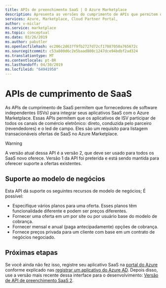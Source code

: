 ```yaml
---
title: APIs de preenchimento SaaS | O Azure Marketplace
description: Apresenta as versões do cumprimento de APIs que permitem que você integre seu SaaS oferece com o Azure Marketplace.
services: Azure, Marketplace, Cloud Partner Portal,
author: v-miclar
ms.service: marketplace
ms.topic: conceptual
ms.date: 03/26/2019
ms.author: pabutler
ms.openlocfilehash: ec206c2d637f9fb2727d72cf17087050a765672c
ms.sourcegitcommit: c53a800d6c2e5baad800c1247dce94bdbf2ad324
ms.translationtype: MT
ms.contentlocale: pt-BR
ms.lasthandoff: 04/30/2019
ms.locfileid: "64941958"
---
```

# <a name="saas-fulfillment-apis"></a>APIs de cumprimento de SaaS

As APIs de cumprimento de SaaS permitem que fornecedores de software independentes (ISVs) para integrar seus aplicativos SaaS com o Azure Marketplace. Essas APIs permitem que os aplicativos de ISV participar de todos os canais de comércio eletrônico: direto, conduzida pelo parceiro (revendedores) e o led de campo.  Eles são um requisito para listagem transacionáveis ofertas de SaaS no Azure Marketplace.

> [!WARNING]
> A versão atual dessa API é a versão 2, que deve ser usado para todos os SaaS novo oferece.  Versão 1 da API foi preterida e está sendo mantida para oferecer suporte a ofertas existentes.


## <a name="business-model-support"></a>Suporte ao modelo de negócios

Esta API dá suporte os seguintes recursos de modelo de negócios; É possível:

* Especifique vários planos para uma oferta. Esses planos têm funcionalidade diferente e podem ser preços diferentes.
* Fornecer uma oferta em um por site ou por usuário base do modelo de cobrança.
* Fornecer mensal e anual (paga antecipadamente) opções de cobrança.
* Fornece preços privada para um cliente com base em um contrato de negócios negociado.


## <a name="next-steps"></a>Próximas etapas

Se você ainda não fez isso, registre seu aplicativo SaaS na [portal do Azure](https://ms.portal.azure.com) conforme explicado nas [registrar um aplicativo do Azure AD](./cpp-saas-registration.md).  Depois disso, use a versão mais recente dessa interface para o desenvolvimento: [Versão de API de preenchimento SaaS 2](./cpp-saas-fulfillment-api-v2.md).
